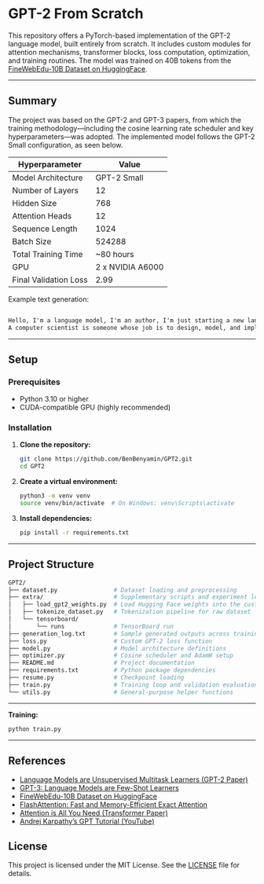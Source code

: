 
# GPT-2 From Scratch

This repository offers a PyTorch-based implementation of the GPT-2 language model, built entirely from scratch.
It includes custom modules for attention mechanisms, transformer blocks, loss computation, optimization, and training routines. The model was trained on 40B tokens from the [FineWebEdu-10B Dataset on HuggingFace](https://huggingface.co/datasets/HuggingFaceFW/fineweb-edu).

---

## Summary

The project was based on the GPT-2 and GPT-3 papers, from which the training methodology—including the cosine learning rate scheduler and key hyperparameters—was adopted. The implemented model follows the GPT-2 Small configuration, as seen below.

| Hyperparameter       | Value             |
|----------------------|-------------------|
| Model Architecture   | GPT-2 Small       |
| Number of Layers     | 12                |
| Hidden Size          | 768               |
| Attention Heads      | 12                |
| Sequence Length      | 1024              |
| Batch Size           | 524288            |
| Total Training Time  | ~80 hours         |
| GPU                  | 2 x NVIDIA A6000  |
| Final Validation Loss | 2.99              |

Example text generation:

```txt

Hello, I'm a language model, I'm an author, I'm just starting a new language, I'm a computer scientist, I've been doing things over the past few years, now I'm beginning a new area of research, I'm doing research, I'm taking a field trip. My goal is to discover the answer to the questions in the context of what happens when you write computers. So that I understand what the problem is has done. Now it's so different from doing the computer science. So the language, we use, is to think, think how?
A computer scientist is someone whose job is to design, model, and implement computer systems. They are also known for their creativity, creativity, critical thinking capabilities. They are excellent in creative problem solving, they are able to see things before they can be solved, their ability to think in a natural, natural way, and their ability to make changes to the world, and their ability to have a lot of imagination
```

---

## Setup

### Prerequisites

- Python 3.10 or higher
- CUDA-compatible GPU (highly recommended)

### Installation

1. **Clone the repository:**

   ```bash
   git clone https://github.com/BenBenyamin/GPT2.git
   cd GPT2
   ```

2. **Create a virtual environment:**

   ```bash
   python3 -m venv venv
   source venv/bin/activate  # On Windows: venv\Scripts\activate
   ```

3. **Install dependencies:**

   ```bash
   pip install -r requirements.txt
   ```

---

## Project Structure

```bash
GPT2/
├── dataset.py                # Dataset loading and preprocessing
├── extra/                    # Supplementary scripts and experiment logs
│   ├── load_gpt2_weights.py  # Load Hugging Face weights into the custom model
│   ├── tokenize_dataset.py   # Tokenization pipeline for raw dataset
│   └── tensorboard/
│       └── runs              # TensorBoard run
├── generation_log.txt        # Sample generated outputs across training
├── loss.py                   # Custom GPT-2 loss function
├── model.py                  # Model architecture definitions
├── optimizer.py              # Cosine scheduler and AdamW setup
├── README.md                 # Project documentation
├── requirements.txt          # Python package dependencies
├── resume.py                 # Checkpoint loading
├── train.py                  # Training loop and validation evaluation
└── utils.py                  # General-purpose helper functions

```

---


**Training:**

```bash
python train.py
```
---

## References

- [Language Models are Unsupervised Multitask Learners (GPT-2 Paper)](https://cdn.openai.com/better-language-models/language_models_are_unsupervised_multitask_learners.pdf)  
- [GPT-3: Language Models are Few-Shot Learners](https://arxiv.org/abs/2005.14165)  
- [FineWebEdu-10B Dataset on HuggingFace](https://huggingface.co/datasets/HuggingFaceFW/fineweb-edu)  
- [FlashAttention: Fast and Memory-Efficient Exact Attention](https://arxiv.org/abs/2205.14135)  
- [Attention is All You Need (Transformer Paper)](https://arxiv.org/abs/1706.03762)  
- [Andrej Karpathy’s GPT Tutorial (YouTube)](https://www.youtube.com/watch?v=kCc8FmEb1nY)  


## License

This project is licensed under the MIT License. See the [LICENSE](LICENSE) file for details.
